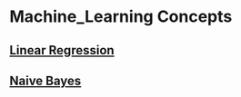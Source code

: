 # Machine_Learning Concepts
## <a href="Linear_Rigression.md">Linear Regression</a>

## <a href="NB.md">Naive Bayes</a>

